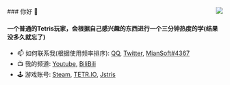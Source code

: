 <img align="right" src="https://tetrio-stream-overlay.vercel.app/user/miansoft"/>
### 你好 👋

#### 一个普通的Tetris玩家，会根据自己感兴趣的东西进行一个三分钟热度的学(结果没多久就忘了)

- 📫 如何联系我(根据使用频率排序): [QQ](http://wpa.qq.com/msgrd?v=3&uin=1957392799), [Twitter](https://twitter.com/Mian_Soft), [MianSoft#4367](https://discord.com/app)
- 📺 我的频道: [Youtube](https://www.youtube.com/@miansoft), [BiliBili](https://space.bilibili.com/168186825)
- 🕹️ 游戏账号: [Steam](https://steamcommunity.com/id/MianSoft/), [TETR.IO](https://ch.tetr.io/u/miansoft), [Jstris](https://jstris.jezevec10.com/u/MianSoft)
